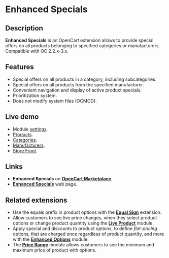 # Enhanced Specials

## Description
**Enhanced Specials** is an OpenCart extension allows to provide special offers on all products belonging to specified categories or manufacturers.
Compatible with OC 2.2.x-3.x.

## Features
* Special offers on all products in a category, including subcategories.
* Special offers on all products from the specified manufacturer.
* Convenient navigation and display of active product specials.
* Prioritization system.
* Does not modify system files (OCMOD).

## Live demo
* Module [settings](https://demo.ocmod.space/a/admin/index.php?route=extension/module/enhanced_specials).
* [Products](https://demo.ocmod.space/a/admin/index.php?route=catalog/product).
* [Categories](https://demo.ocmod.space/a/admin/index.php?route=catalog/category).
* [Manufacturers](https://demo.ocmod.space/a/admin/index.php?route=catalog/manufacturer).
* [Store Front](https://demo.ocmod.space/a).

## Links
* **Enhanced Specials** on [**OpenCart Marketplace**](https://www.opencart.com/index.php?route=marketplace/extension/info&extension_id=43136).
* [**Enhanced Specials**](https://www.ocmod.space/enhanced-specials) web page.

## Related extensions
* Use the equals prefix in product options with the [**Equal Sign**](https://www.opencart.com/index.php?route=marketplace/extension/info&extension_id=34383) extension.
* Allow customers to see live price changes, when they select product options or change product quantity using the [**Live Product**](https://www.opencart.com/index.php?route=marketplace/extension/info&extension_id=36005) module.
* Apply special and discounts to product options, to define *flat-pricing* options, that are charged once regardless of product quantity, and more with the [**Enhanced Options**](https://www.opencart.com/index.php?route=marketplace/extension/info&extension_id=40391) module.
* The [**Price Range**](https://www.opencart.com/index.php?route=marketplace/extension/info&extension_id=38331) module allows customers to see the minimum and maximum price of product with options.
